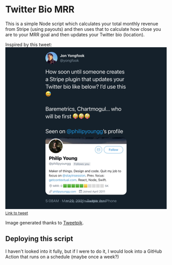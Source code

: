 # Twitter Bio MRR

This is a simple Node script which calculates your total monthly revenue from Stripe (using payouts) and then uses that to calculate how close you are to your MRR goal and then updates your Twitter bio (location).

Inspired by this tweet:
![](./tweet.png)
<small><a href="https://twitter.com/yongfook/status/1373969868605644803?s=20">Link to tweet</a></small>

Image generated thanks to [Tweetpik](https://tweetpik.com/yongfook/status/1373969868605644803).

## Deploying this script

I haven't looked into it fully, but if I were to do it, I would look into a GitHub Action that runs on a schedule (maybe once a week?)
